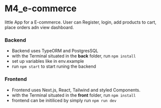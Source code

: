 # M4_e-commerce

little App for a E-commerce. User can Register, login, add products to cart, place orders adn view dashboard.

### Backend
- Backend uses TypeORM and PostgresSQL
- with the Terminal situated in the **back** folder, run `npm install`
- set up variables like in env.example
- run `npm start` to start runing the backend

### Frontend
- Frontend uses Next.js, React, Tailwind and styled Components.
- with the Terminal situated in the **front** folder, run `npm install`
- frontend can be initiliced by simply run `npm run dev`
